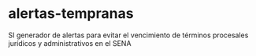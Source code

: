 # alertas-tempranas
SI generador de alertas para evitar el vencimiento de términos procesales jurídicos y administrativos en el SENA
